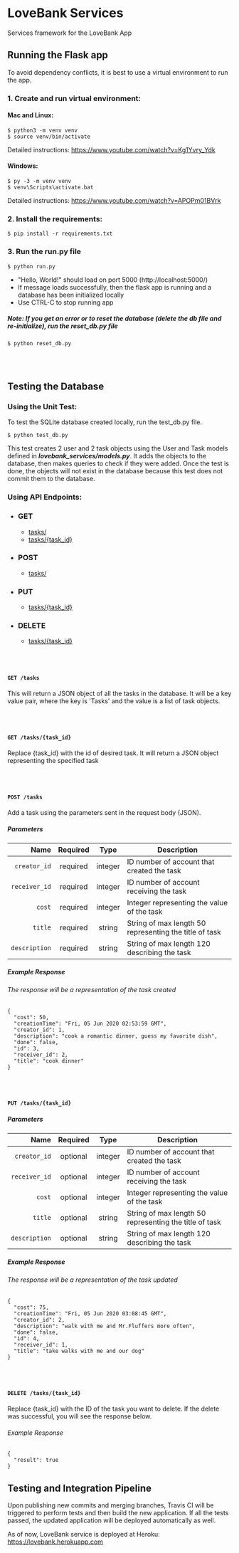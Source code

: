 
# LoveBank Services

Services framework for the LoveBank App
## Running the Flask app
To avoid dependency conflicts, it is best to use a virtual environment to run the app.
### 1. Create and run virtual environment:
#### Mac and Linux:
```
$ python3 -m venv venv
$ source venv/bin/activate
```
Detailed instructions: https://www.youtube.com/watch?v=Kg1Yvry_Ydk

#### Windows:
```
$ py -3 -m venv venv
$ venv\Scripts\activate.bat
```
Detailed instructions: https://www.youtube.com/watch?v=APOPm01BVrk

### 2. Install the requirements:
```
$ pip install -r requirements.txt
```

### 3. Run the run.py file
```
$ python run.py
```
- "Hello, World!" should load on port 5000 (http://localhost:5000/)
- If message loads successfully, then the flask app is running and a database has been initialized locally
- Use CTRL-C to stop running app
##### Note: If you get an error or to reset the database (delete the db file and re-initialize), run the reset_db.py file
```
$ python reset_db.py
```

<br/><br/> 

## Testing the Database
### Using the Unit Test:
To test the SQLite database created locally, run the test_db.py file.
```
$ python test_db.py
```
This test creates 2 user and 2 task objects using the User and Task models defined in ***lovebank_services/models.py***. It adds the objects to the database, then makes queries to check if they were added. Once the test is done, the objects will not exist in the database because this test does not commit them to the database.
<br/>
### Using API Endpoints:
- ### GET
  - [tasks/](#get-tasks)
  - [tasks/{task_id}](#get-taskstask_id)
- ### POST 
  - [tasks/](#post-tasks)
- ### PUT
  - [tasks/{task_id}](#put-taskstask_id)
- ### DELETE
  - [tasks/{task_id}](#delete-taskstask_id)

<br/><br/> 

#### `GET /tasks`
This will return a JSON object of all the tasks in the database. It will be a key value pair, where the key is 'Tasks' and the value is a list of task objects.

<br/><br/> 

#### `GET /tasks/{task_id}`
Replace {task_id} with the id of desired task. It will return a JSON object representing the specified task

<br/><br/>

#### `POST /tasks`
Add a task using the parameters sent in the request body (JSON). 
##### Parameters
|          Name | Required |   Type  | Description |
| -------------:|:--------:|:-------:| ----------- |
| `creator_id` | required | integer | ID number of account that created the task |
| `receiver_id`| required | integer | ID number of account receiving the task |
| `cost`       | required | integer | Integer representing the value of the task |
| `title`      | required | string  | String of max length 50 representing the title of task |
| `description`| required | string  | String of max length 120 describing the task |

##### Example Response
###### The response will be a representation of the task created
```
{
  "cost": 50,
  "creationTime": "Fri, 05 Jun 2020 02:53:59 GMT",
  "creator_id": 1,
  "description": "cook a romantic dinner, guess my favorite dish",
  "done": false,
  "id": 3,
  "receiver_id": 2,
  "title": "cook dinner"
}
```
<br/><br/>

#### `PUT /tasks/{task_id}`
##### Parameters
|          Name | Required |   Type  | Description |
| -------------:|:--------:|:-------:| ----------- |
| `creator_id` | optional | integer | ID number of account that created the task |
| `receiver_id`| optional | integer | ID number of account receiving the task |
| `cost`       | optional | integer | Integer representing the value of the task |
| `title`      | optional | string  | String of max length 50 representing the title of task |
| `description`| optional | string  | String of max length 120 describing the task |

##### Example Response
###### The response will be a representation of the task updated
```
{
  "cost": 75,
  "creationTime": "Fri, 05 Jun 2020 03:08:45 GMT",
  "creator_id": 2,
  "description": "walk with me and Mr.Fluffers more often",
  "done": false,
  "id": 4,
  "receiver_id": 1,
  "title": "take walks with me and our dog"
}
```
<br/><br/>

#### `DELETE /tasks/{task_id}`
Replace {task_id} with the ID of the task you want to delete. If the delete was successful, you will see the response below.                                    

###### Example Response
```
{
  "result": true
}
```

## Testing and Integration Pipeline
Upon publishing new commits and merging branches, Travis CI will be triggered to perform tests and then build the new application. If all the tests passed, the updated application will be deployed automatically as well. 

As of now, LoveBank service is deployed at Heroku: https://lovebank.herokuapp.com
